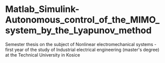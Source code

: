 # Matlab_Simulink-Autonomous_control_of_the_MIMO_system_by_the_Lyapunov_method
Semester thesis on the subject of Nonlinear electromechanical systems - first year of the study of Industrial electrical engineering (master's degree) at the Technical University in Kosice
